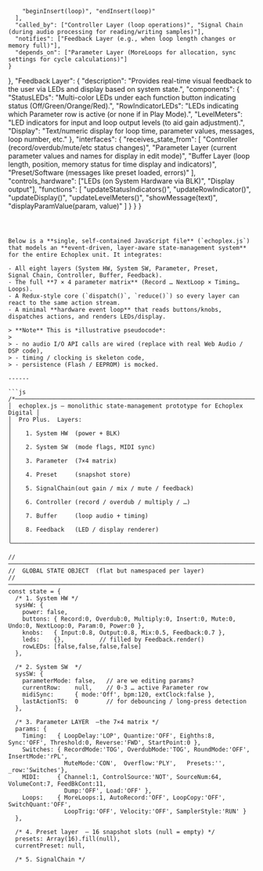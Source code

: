         "beginInsert(loop)", "endInsert(loop)"
      ],
      "called_by": ["Controller Layer (loop operations)", "Signal Chain (during audio processing for reading/writing samples)"],
      "notifies": ["Feedback Layer (e.g., when loop length changes or memory full)"],
      "depends_on": ["Parameter Layer (MoreLoops for allocation, sync settings for cycle calculations)"]
    }
  },
  "Feedback Layer": {
    "description": "Provides real-time visual feedback to the user via LEDs and display based on system state.",
    "components": {
      "StatusLEDs": "Multi-color LEDs under each function button indicating status (Off/Green/Orange/Red).",
      "RowIndicatorLEDs": "LEDs indicating which Parameter row is active (or none if in Play Mode).",
      "LevelMeters": "LED indicators for input and loop output levels (to aid gain adjustment).",
      "Display": "Text/numeric display for loop time, parameter values, messages, loop number, etc."
    },
    "interfaces": {
      "receives_state_from": [
        "Controller (record/overdub/mute/etc status changes)",
        "Parameter Layer (current parameter values and names for display in edit mode)",
        "Buffer Layer (loop length, position, memory status for time display and indicators)",
        "Preset/Software (messages like preset loaded, errors)"
      ],
      "controls_hardware": ["LEDs (on System Hardware via BLK)", "Display output"],
      "functions": [
        "updateStatusIndicators()", "updateRowIndicator()", "updateDisplay()", "updateLevelMeters()", 
        "showMessage(text)", "displayParamValue(param, value)"
      ]
    }
  }
}
```



Below is a **single, self‑contained JavaScript file** (`echoplex.js`) that models an **event‑driven, layer‑aware state‑management system** for the entire Echoplex unit. It integrates:

- All eight layers (System HW, System SW, Parameter, Preset, Signal Chain, Controller, Buffer, Feedback).
- The full **7 × 4 parameter matrix** (Record … NextLoop × Timing…Loops).
- A Redux‑style core (`dispatch()`, `reduce()`) so every layer can react to the same action stream.
- A minimal **hardware event loop** that reads buttons/knobs, dispatches actions, and renders LEDs/display.

> **Note** This is *illustrative pseudocode*:
>
> - no audio I/O API calls are wired (replace with real Web Audio / DSP code),
> - timing / clocking is skeleton code,
> - persistence (Flash / EEPROM) is mocked.

------

```js
/*───────────────────────────────────────────────────────────────────────────╮
│  echoplex.js – monolithic state‑management prototype for Echoplex Digital │
│  Pro Plus.  Layers:                                                       │
│    1. System HW  (power + BLK)                                            │
│    2. System SW  (mode flags, MIDI sync)                                  │
│    3. Parameter  (7×4 matrix)                                             │
│    4. Preset     (snapshot store)                                         │
│    5. SignalChain(out gain / mix / mute / feedback)                       │
│    6. Controller (record / overdub / multiply / …)                        │
│    7. Buffer     (loop audio + timing)                                    │
│    8. Feedback   (LED / display renderer)                                 │
╰───────────────────────────────────────────────────────────────────────────*/

// ───────────────────────────────────────────────────────────────────────────
//  GLOBAL STATE OBJECT  (flat but namespaced per layer)
// ───────────────────────────────────────────────────────────────────────────
const state = {
  /* 1. System HW */
  sysHW: {
    power: false,
    buttons: { Record:0, Overdub:0, Multiply:0, Insert:0, Mute:0, Undo:0, NextLoop:0, Param:0, Power:0 },
    knobs:   { Input:0.8, Output:0.8, Mix:0.5, Feedback:0.7 },
    leds:    {},          // filled by Feedback.render()
    rowLEDs: [false,false,false,false]
  },

  /* 2. System SW  */
  sysSW: {
    parameterMode: false,   // are we editing params?
    currentRow:    null,    // 0‑3 … active Parameter row
    midiSync:      { mode:'Off', bpm:120, extClock:false },
    lastActionTS:  0        // for debouncing / long‑press detection
  },

  /* 3. Parameter LAYER  —the 7×4 matrix */
  params: {
    Timing:   { LoopDelay:'LOP', Quantize:'OFF', Eighths:8,  Sync:'OFF', Threshold:0, Reverse:'FWD', StartPoint:0 },
    Switches: { RecordMode:'TOG', OverdubMode:'TOG', RoundMode:'OFF', InsertMode:'rPL',
                MuteMode:'CON',  Overflow:'PLY',   Presets:'',          _row:'Switches'},
    MIDI:     { Channel:1, ControlSource:'NOT', SourceNum:64, VolumeCont:7, FeedBkCont:11,
                Dump:'OFF', Load:'OFF' },
    Loops:    { MoreLoops:1, AutoRecord:'OFF', LoopCopy:'OFF', SwitchQuant:'OFF',
                LoopTrig:'OFF', Velocity:'OFF', SamplerStyle:'RUN' }
  },

  /* 4. Preset layer  – 16 snapshot slots (null = empty) */
  presets: Array(16).fill(null),
  currentPreset: null,

  /* 5. SignalChain */
